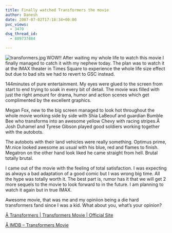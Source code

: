 ```yaml
---
title: Finally watched Transformers the movie
author: Danesh
date: 2007-07-02T17:18:34+00:00
pvc_views:
  - 3470
dsq_thread_id:
  - 889737484

---
```

[<img src="/wp-content/uploads/2007/07/transformers.jpg" title="transformers.jpg" alt="transformers.jpg" align="left" />][1]WOW!! After waiting my whole life to watch this movie I finally managed to catch it with my nephew today. The plan was to watch it at the IMAX theater in Times Square to experience the whole life size effect but due to bad sits we had to revert to GSC instead.

144minutes of pure entertainment. My eyes were glued to the screen from start to end trying to soak in every bit of detail. The movie was filled with just the right amount for drama, humor and action scenes which get complimented by the excellent graphics.

Megan Fox, new to the big screen managed to look hot throughout the whole movie working side by side with Shia LaBeouf and guardian Bumble Bee who transforms into an awesome yellow Chevy with racing stripes.Â  Josh Duhamel and Tyrese Gibson played good soldiers working together with the autobots.

The autobots with their land vehicles were really something. Optimus prime, Mr.nice looked awesome as usual with his blue, red and flames to finish. Megatron on the other hand look liked he came straight from hell. Brutal totally brutal.

I came out of the movie with the feeling of total satisfaction. I was expecting as always a bad adaptation of a good comic but I was wrong big time. All the hype was totally worth it. The best part is, rumor has it that we will get 2 more sequels to the movie to look forward to in the future. I am planning to watch it again but in true IMAX.

Awesome movie, that was me and my opiniion being a die hard transformers fand since I was a kid. What about you, what&#8217;s your opinion?

[Â Transformers | Transformers Movie | Official Site][2]

[Â IMDB &#8211; Transformers Movie][3]

 [1]: /wp-content/uploads/2007/07/transformers.jpg "transformers.jpg"
 [2]: http://www.google.com/url?sa=t&ct=res&cd=1&url=http%3A%2F%2Fwww.transformersmovie.com%2F&ei=ojKJRsjeDMjwiwHRpN3UBg&usg=AFQjCNENEaU7A6Z8dz-iT299u8KyKhVHbg&sig2=dEgYF1-Iy99gpZKt7WVpaQ
 [3]: http://www.google.com/url?sa=t&ct=res&cd=2&url=http%3A%2F%2Fwww.imdb.com%2Ftitle%2Ftt0418279%2F&ei=ojKJRsjeDMjwiwHRpN3UBg&usg=AFQjCNHIEgKfxC1eAdp4zFofCY7rHfMCgg&sig2=fLgbPMY7R4O_FRY9mMUmyg